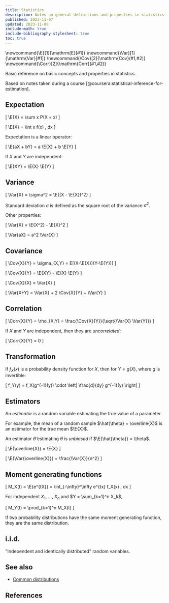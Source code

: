 ```yaml
---
title: Statistics
description: Notes on general definitions and properties in statistics.
published: 2023-11-07
updated: 2023-11-09
include-math: true
include-bibliography-stylesheet: true
toc: true
---
```


\newcommand{\E}[1]{\mathrm{E}[#1]}
\newcommand{\Var}[1]{\mathrm{Var}[#1]}
\newcommand{\Cov}[2]{\mathrm{Cov}(#1,#2)}
\newcommand{\Corr}[2]{\mathrm{Corr}(#1,#2)}

Basic reference on basic concepts and properties in statistics.

Based on notes taken during a course [@coursera:statistical-inference-for-estimation].

## Expectation

\[ \E{X} = \sum x P(X = x) \]

\[ \E{X} = \int x f(x) \, dx \]

Expectation is a linear operator:

\[ \E{aX + bY} = a \E{X} + b \E{Y} \]

If $X$ and $Y$ are independent:

\[ \E{XY} = \E{X} \E{Y} \]

## Variance

\[ \Var{X} = \sigma^2 = \E{(X - \E{X})^2} \]

Standard deviation $\sigma$ is defined as the square root of the variance $\sigma^2$.

Other properties:

\[ \Var{X} = \E{X^2} - \E{X}^2 \]

\[ \Var{aX} = a^2 \Var{X} \]

## Covariance

\[ \Cov{X}{Y} = \sigma_{X,Y} = E[(X-\E{X})(Y-\E{Y})] \]

\[ \Cov{X}{Y} = \E{XY} - \E{X} \E{Y} \]

\[ \Cov{X}{X} = \Var{X} \]

\[ \Var{X+Y} = \Var{X} + 2 \Cov{X}{Y} + \Var{Y} \]

## Correlation

\[ \Corr{X}{Y} = \rho_{X,Y} = \frac{\Cov{X}{Y}}{\sqrt{\Var{X} \Var{Y}}} \]

If $X$ and $Y$ are independent, then they are _uncorrelated_:

\[ \Corr{X}{Y} = 0 \]

## Transformation

If $f_X(x)$ is a probability density function for $X$,
then for $Y=g(X)$, where $g$ is invertible:

\[ f_Y(y) = f_X(g^{-1}(y)) \cdot \left| \frac{d}{dy} g^{-1}(y) \right| \]

## Estimators

An _estimator_ is a random variable estimating the true value of a parameter.

For example, the mean of a random sample $\hat{\theta} = \overline{X}$
is an estimator for the true mean $\E{X}$.

An estimator $\hat{\theta}$ estimating $\theta$ is _unbiased_
if $\E{\hat{\theta}} = \theta$.

\[ \E{\overline{X}} = \E{X} \]

\[ \E{\Var{\overline{X}}} = \frac{\Var{X}}{n^2} \]

## Moment generating functions

\[ M_X(t) = \E{e^{tX}} = \int_{-\infty}^\infty e^{tx} f_X(x) \, dx \]

For independent $X_1$, ..., $X_n$ and $Y = \sum_{k=1}^n X_k$,

\[ M_Y(t) = \prod_{k=1}^n M_X(t) \]

If two probability distributions have the same moment generating function,
they are the same distribution.

## i.i.d.

"Independent and identically distributed" random variables.

## See also

* [Common distributions](distributions)

## References
